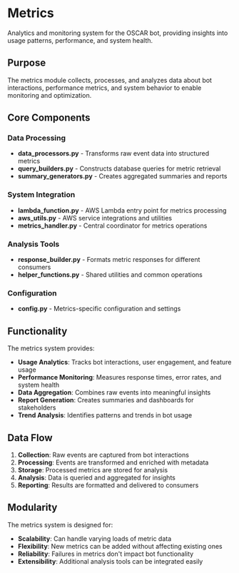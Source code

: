 # Metrics

Analytics and monitoring system for the OSCAR bot, providing insights into usage patterns, performance, and system health.

## Purpose

The metrics module collects, processes, and analyzes data about bot interactions, performance metrics, and system behavior to enable monitoring and optimization.

## Core Components

### Data Processing
- **data_processors.py** - Transforms raw event data into structured metrics
- **query_builders.py** - Constructs database queries for metric retrieval
- **summary_generators.py** - Creates aggregated summaries and reports

### System Integration
- **lambda_function.py** - AWS Lambda entry point for metrics processing
- **aws_utils.py** - AWS service integrations and utilities
- **metrics_handler.py** - Central coordinator for metrics operations

### Analysis Tools
- **response_builder.py** - Formats metric responses for different consumers
- **helper_functions.py** - Shared utilities and common operations

### Configuration
- **config.py** - Metrics-specific configuration and settings

## Functionality

The metrics system provides:

- **Usage Analytics**: Tracks bot interactions, user engagement, and feature usage
- **Performance Monitoring**: Measures response times, error rates, and system health
- **Data Aggregation**: Combines raw events into meaningful insights
- **Report Generation**: Creates summaries and dashboards for stakeholders
- **Trend Analysis**: Identifies patterns and trends in bot usage

## Data Flow

1. **Collection**: Raw events are captured from bot interactions
2. **Processing**: Events are transformed and enriched with metadata
3. **Storage**: Processed metrics are stored for analysis
4. **Analysis**: Data is queried and aggregated for insights
5. **Reporting**: Results are formatted and delivered to consumers

## Modularity

The metrics system is designed for:
- **Scalability**: Can handle varying loads of metric data
- **Flexibility**: New metrics can be added without affecting existing ones
- **Reliability**: Failures in metrics don't impact bot functionality
- **Extensibility**: Additional analysis tools can be integrated easily